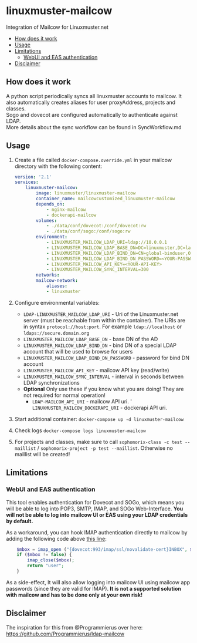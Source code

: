 # linuxmuster-mailcow

Integration of Mailcow for Linuxmuster.net

* [How does it work](#how-does-it-work)
* [Usage](#usage)
* [Limitations](#limitations)
  * [WebUI and EAS authentication](#webui-and-eas-authentication)
* [Disclaimer](#disclaimer)

## How does it work

A python script periodically syncs all linuxmuster accounts to mailcow. It also automatically creates aliases for user proxyAddress, projects and classes.  
Sogo and dovecot are configured automatically to authenticate against LDAP.  
More details about the sync workflow can be found in SyncWorkflow.md

## Usage

1. Create a file called `docker-compose.override.yml` in your mailcow directory with the following content:

    ```yaml
    version: '2.1'
    services:
        linuxmuster-mailcow:
            image: linuxmuster/linuxmuster-mailcow
            container_name: mailcowcustomized_linuxmuster-mailcow
            depends_on:
                - nginx-mailcow
                - dockerapi-mailcow
            volumes:
                - ./data/conf/dovecot:/conf/dovecot:rw
                - ./data/conf/sogo:/conf/sogo:rw
            environment:
                - LINUXMUSTER_MAILCOW_LDAP_URI=ldap://10.0.0.1
                - LINUXMUSTER_MAILCOW_LDAP_BASE_DN=DC=linuxmuster,DC=lan
                - LINUXMUSTER_MAILCOW_LDAP_BIND_DN=CN=global-binduser,OU=Management,OU=GLOBAL,DC=linuxmuster,DC=lan
                - LINUXMUSTER_MAILCOW_LDAP_BIND_DN_PASSWORD=<YOUR-PASSWORD>
                - LINUXMUSTER_MAILCOW_API_KEY=<YOUR-API-KEY>
                - LINUXMUSTER_MAILCOW_SYNC_INTERVAL=300
            networks:
            mailcow-network:
                aliases:
                - linuxmuster
    ```

3. Configure environmental variables:

    * `LDAP-LINUXMUSTER_MAILCOW_LDAP_URI` - Uri of the Linuxmuster.net server (must be reachable from within the container). The URIs are in syntax `protocol://host:port`. For example `ldap://localhost` or `ldaps://secure.domain.org`
    * `LINUXMUSTER_MAILCOW_LDAP_BASE_DN` - base DN of the AD
    * `LINUXMUSTER_MAILCOW_LDAP_BIND_DN` - bind DN of a special LDAP account that will be used to browse for users
    * `LINUXMUSTER_MAILCOW_LDAP_BIND_DN_PASSWORD` - password for bind DN account
    * `LINUXMUSTER_MAILCOW_API_KEY` - mailcow API key (read/write)
    * `LINUXMUSTER_MAILCOW_SYNC_INTERVAL` - interval in seconds between LDAP synchronizations
    * **Optional**  Only use these if you know what you are doing! They are not required for normal operation!
        * `LDAP-MAILCOW_API_URI` - mailcow API uri.
        ' `LINUXMUSTER_MAILCOW_DOCKERAPI_URI` - dockerapi API uri.

4. Start additional container: `docker-compose up -d linuxmuster-mailcow`
5. Check logs `docker-compose logs linuxmuster-mailcow`
6. For projects and classes, make sure to call `sophomorix-class -c test --maillist` / `sophomorix-project -p test --maillist`. Otherwise no maillist will be created!

## Limitations

### WebUI and EAS authentication

This tool enables authentication for Dovecot and SOGo, which means you will be able to log into POP3, SMTP, IMAP, and SOGo Web-Interface. **You will not be able to log into mailcow UI or EAS using your LDAP credentials by default.**

As a workaround, you can hook IMAP authentication directly to mailcow by adding the following code above [this line](https://github.com/mailcow/mailcow-dockerized/blob/48b74d77a0c39bcb3399ce6603e1ad424f01fc3e/data/web/inc/functions.inc.php#L608):

```php
    $mbox = imap_open ("{dovecot:993/imap/ssl/novalidate-cert}INBOX", $user, $pass);
    if ($mbox != false) {
        imap_close($mbox);
        return "user";
    }
```

As a side-effect, It will also allow logging into mailcow UI using mailcow app passwords (since they are valid for IMAP). **It is not a supported solution with mailcow and has to be done only at your own risk!**

## Disclaimer

The inspiration for this from @Programmierus over here: https://github.com/Programmierus/ldap-mailcow
